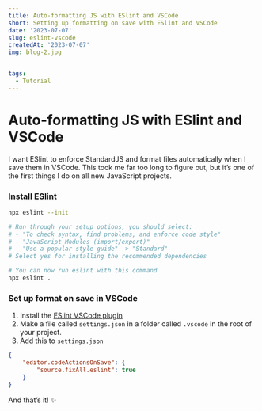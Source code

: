 ```yaml
---
title: Auto-formatting JS with ESlint and VSCode
short: Setting up formatting on save with ESlint and VSCode
date: '2023-07-07'
slug: eslint-vscode
createdAt: '2023-07-07'
img: blog-2.jpg


tags:
  - Tutorial
---
```


# Auto-formatting JS with ESlint and VSCode

I want ESlint to enforce StandardJS and format files automatically when I save them in VSCode. This took me far too long to figure out, but it’s one of the first things I do on all new JavaScript projects.

### Install ESlint

```bash
npx eslint --init

# Run through your setup options, you should select:
# - "To check syntax, find problems, and enforce code style"
# - "JavaScript Modules (import/export)"
# - "Use a popular style guide" -> "Standard"
# Select yes for installing the recommended dependencies 

# You can now run eslint with this command 
npx eslint .
```

### Set up format on save in VSCode

1. Install the [ESlint VSCode plugin](https://marketplace.visualstudio.com/items?itemName=dbaeumer.vscode-eslint)
2. Make a file called `settings.json` in a folder called `.vscode` in the root of your project.
3. Add this to `settings.json`

```json
{
	"editor.codeActionsOnSave": {
		"source.fixAll.eslint": true
	}
}
```

And that’s it! ✨